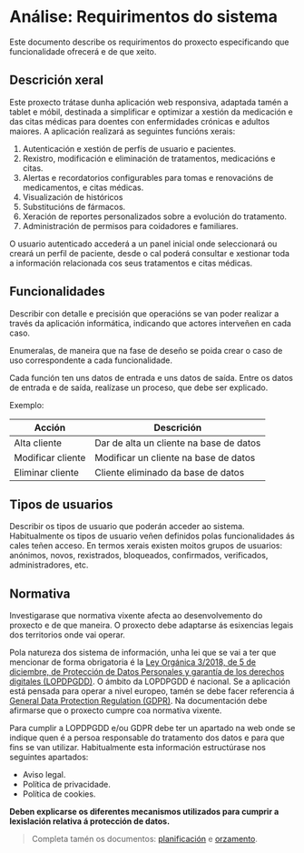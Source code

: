 # Análise: Requirimentos do sistema

Este documento describe os requirimentos do proxecto especificando que funcionalidade ofrecerá e de que xeito.

## Descrición xeral

Este proxecto trátase dunha aplicación web responsiva, adaptada tamén a tablet e móbil, destinada a simplificar e optimizar a xestión da medicación e das citas médicas para doentes con enfermidades crónicas e adultos maiores. 
A aplicación realizará as seguintes funcións xerais:

1.	Autenticación e xestión de perfís de usuario e pacientes.
2.	Rexistro, modificación e eliminación de tratamentos, medicacións e citas.
3.	Alertas e recordatorios configurables para tomas e renovacións de medicamentos, e citas médicas.
4.	Visualización de históricos 
5.	Substitucións de fármacos.
6.	Xeración de reportes personalizados sobre a evolución do tratamento.
7.	Administración de permisos para coidadores e familiares.

O usuario autenticado accederá a un panel inicial onde seleccionará ou creará un perfil de paciente, desde o cal poderá consultar e xestionar toda a información relacionada cos seus tratamentos e citas médicas.


## Funcionalidades

Describir con detalle e precisión que operacións se van poder realizar a través da aplicación informática, indicando que actores interveñen en cada caso.

Enumeralas, de maneira que na fase de deseño se poida crear o caso de uso correspondente a cada funcionalidade.

Cada función ten uns datos de entrada e uns datos de saída. Entre os datos de entrada e de saída, realízase un proceso, que debe ser explicado.

Exemplo:

| Acción | Descrición |
|--------|------------|
| Alta cliente | Dar de alta un cliente na base de datos |
| Modificar cliente | Modificar un cliente na base de datos |
| Eliminar cliente | Cliente eliminado da base de datos |

## Tipos de usuarios

Describir os tipos de usuario que poderán acceder ao sistema. Habitualmente os tipos de usuario veñen definidos polas funcionalidades ás cales teñen acceso. En termos xerais existen moitos grupos de usuarios: anónimos, novos, rexistrados, bloqueados, confirmados, verificados, administradores, etc.

## Normativa

Investigarase que normativa vixente afecta ao desenvolvemento do proxecto e de que maneira. O proxecto debe adaptarse ás esixencias legais dos territorios onde vai operar.

Pola natureza dos sistema de información, unha lei que se vai a ter que mencionar de forma obrigatoria é la [Ley Orgánica 3/2018, de 5 de diciembre, de Protección de Datos Personales y garantía de los derechos digitales (LOPDPGDD)](https://www.boe.es/buscar/act.php?id=BOE-A-2018-16673). O ámbito da LOPDPGDD é nacional. Se a aplicación está pensada para operar a nivel europeo, tamén se debe facer referencia á [General Data Protection Regulation (GDPR)](https://eur-lex.europa.eu/eli/reg/2016/679/oj). Na documentación debe afirmarse que o proxecto cumpre coa normativa vixente.

Para cumplir a LOPDPGDD e/ou GDPR debe ter un apartado na web onde se indique quen é a persoa responsable do tratamento dos datos e para que fins se van utilizar. Habitualmente esta información estructúrase nos seguintes apartados:

* Aviso legal.
* Política de privacidade.
* Política de cookies.

**Deben explicarse os diferentes mecanismos utilizados para cumprir a lexislación relativa á protección de datos.**

> Completa tamén os documentos: [planificación](doc/templates/a2_planificacion.md) e [orzamento](doc/templates/a3_orzamento.md).
